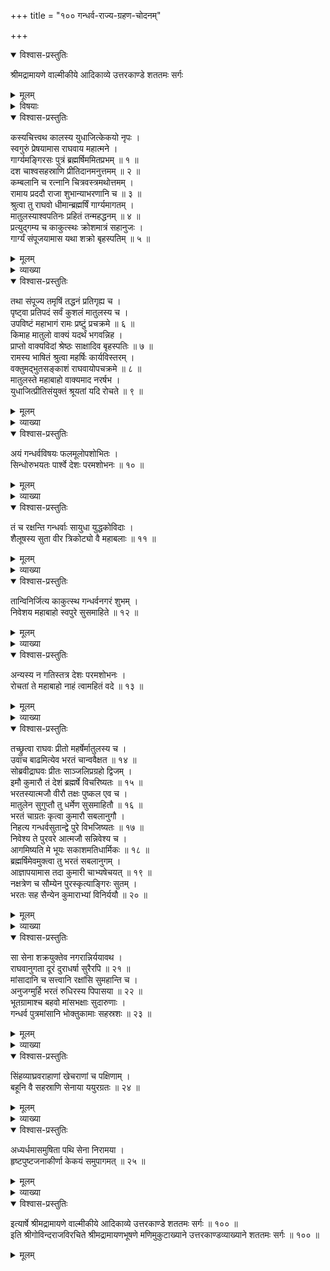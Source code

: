 +++
title = "१०० गन्धर्व-राज्य-ग्रहण-चोदनम्"

+++

<details open><summary>विश्वास-प्रस्तुतिः</summary>

श्रीमद्रामायणे वाल्मीकीये आदिकाव्ये उत्तरकाण्डे शततमः सर्गः
</details>

<details><summary>मूलम्</summary>

श्रीमद्रामायणे वाल्मीकीये आदिकाव्ये उत्तरकाण्डे शततमः सर्गः
</details>

<details><summary>विषयाः</summary>

कदाचन युधाजिच्-चोदनया  
गार्ग्य-महर्षिणा रामम् एत्य  
सिंधु-नद्या उभय-कूल-स्थित-गन्धर्व-देशस्य  
स्व-वशी-करण-चोदन-रूप--तत्-संदेश-निवेदनम् ॥ १ ॥  
रामाज्ञया स्व-पुत्र-सहितेन भरतेन  
सेनया सह युधाजित्-समीप-गमनम् ॥ २ ॥
</details>

<details open><summary>विश्वास-प्रस्तुतिः</summary>

कस्यचित्त्वथ कालस्य युधाजित्केकयो नृपः ।  
स्वगुरुं प्रेषयामास राघवाय महात्मने ।  
गार्ग्यमङ्गिरसः पुत्रं ब्रह्मर्षिममितप्रभम् ॥ १ ॥  
दश चाश्वसहस्राणि प्रीतिदानमनुत्तमम् ॥ २ ॥  
कम्बलानि च रत्नानि चित्रवस्त्रमथोत्तमम् ।  
रामाय प्रददौ राजा शुभान्याभरणानि च ॥ ३ ॥  
श्रुत्वा तु राघवो धीमान्ब्रह्मर्षिं गार्ग्यमागतम् ।  
मातुलस्याश्वपतिनः प्रहितं तन्महद्धनम् ॥ ४ ॥  
प्रत्युद्गम्य च काकुत्स्थः क्रोशमात्रं सहानुजः ।  
गार्ग्यं संपूजयामास यथा शक्रो बृहस्पतिम् ॥ ५ ॥
</details>

<details><summary>मूलम्</summary>

कस्यचित्त्वथ कालस्य युधाजित्केकयो नृपः ।  
स्वगुरुं प्रेषयामास राघवाय महात्मने ।  
गार्ग्यमङ्गिरसः पुत्रं ब्रह्मर्षिममितप्रभम् ॥ १ ॥  
दश चाश्वसहस्राणि प्रीतिदानमनुत्तमम् ॥ २ ॥  
कम्बलानि च रत्नानि चित्रवस्त्रमथोत्तमम् ।  
रामाय प्रददौ राजा शुभान्याभरणानि च ॥ ३ ॥  
श्रुत्वा तु राघवो धीमान्ब्रह्मर्षिं गार्ग्यमागतम् ।  
मातुलस्याश्वपतिनः प्रहितं तन्महद्धनम् ॥ ४ ॥  
प्रत्युद्गम्य च काकुत्स्थः क्रोशमात्रं सहानुजः ।  
गार्ग्यं संपूजयामास यथा शक्रो बृहस्पतिम् ॥ ५ ॥
</details>

<details><summary>व्याख्या</summary>

अश्वपतिनः अश्वपतेः ॥ ४-५ ॥
</details>

<details open><summary>विश्वास-प्रस्तुतिः</summary>

तथा संपूज्य तमृषिं तद्धनं प्रतिगृह्य च ।  
पृष्ट्वा प्रतिपदं सर्वं कुशलं मातुलस्य च ।  
उपविष्टं महाभागं रामः प्रष्टुं प्रचक्रमे ॥ ६ ॥  
किमाह मातुलो वाक्यं यदर्थं भगवन्निह ।  
प्राप्तो वाक्यविदां श्रेष्ठः साक्षादिव बृहस्पतिः ॥ ७ ॥  
रामस्य भाषितं श्रुत्वा महर्षिः कार्यविस्तरम् ।  
वक्तुमद्भुतसङ्काशं राघवायोपचक्रमे ॥ ८ ॥  
मातुलस्ते महाबाहो वाक्यमाद नरर्षभ ।  
युधाजित्प्रीतिसंयुक्तं श्रूयतां यदि रोचते ॥ ९ ॥
</details>

<details><summary>मूलम्</summary>

तथा संपूज्य तमृषिं तद्धनं प्रतिगृह्य च ।  
पृष्ट्वा प्रतिपदं सर्वं कुशलं मातुलस्य च ।  
उपविष्टं महाभागं रामः प्रष्टुं प्रचक्रमे ॥ ६ ॥  
किमाह मातुलो वाक्यं यदर्थं भगवन्निह ।  
प्राप्तो वाक्यविदां श्रेष्ठः साक्षादिव बृहस्पतिः ॥ ७ ॥  
रामस्य भाषितं श्रुत्वा महर्षिः कार्यविस्तरम् ।  
वक्तुमद्भुतसङ्काशं राघवायोपचक्रमे ॥ ८ ॥  
मातुलस्ते महाबाहो वाक्यमाद नरर्षभ ।  
युधाजित्प्रीतिसंयुक्तं श्रूयतां यदि रोचते ॥ ९ ॥
</details>

<details><summary>व्याख्या</summary>

प्रतिपदमिति । प्रत्येकं कुशलं पृष्ट्वेत्यर्थः ॥ ६-९ ॥
</details>

<details open><summary>विश्वास-प्रस्तुतिः</summary>

अयं गन्धर्वविषयः फलमूलोपशोभितः ।  
सिन्धोरुभयतः पार्श्वे देशः परमशोभनः ॥ १० ॥
</details>

<details><summary>मूलम्</summary>

अयं गन्धर्वविषयः फलमूलोपशोभितः ।  
सिन्धोरुभयतः पार्श्वे देशः परमशोभनः ॥ १० ॥
</details>

<details><summary>व्याख्या</summary>

सिन्धोः सिन्धुनद्याः । अयं देशः अस्मद्देशसमीप इत्यर्थः ॥ १० ॥
</details>

<details open><summary>विश्वास-प्रस्तुतिः</summary>

तं च रक्षन्ति गन्धर्वाः सायुधा युद्धकोविदाः ।  
शैलूषस्य सुता वीर त्रिकोट्यो वै महाबलाः ॥ ११ ॥
</details>

<details><summary>मूलम्</summary>

तं च रक्षन्ति गन्धर्वाः सायुधा युद्धकोविदाः ।  
शैलूषस्य सुता वीर त्रिकोट्यो वै महाबलाः ॥ ११ ॥
</details>

<details><summary>व्याख्या</summary>

शैलूषः गन्धर्वराजः ॥ ११ ॥
</details>

<details open><summary>विश्वास-प्रस्तुतिः</summary>

तान्विनिर्जित्य काकुत्स्थ गन्धर्वनगरं शुभम् ।  
निवेशय महाबाहो स्वपुरे सुसमाहिते ॥ १२ ॥
</details>

<details><summary>मूलम्</summary>

तान्विनिर्जित्य काकुत्स्थ गन्धर्वनगरं शुभम् ।  
निवेशय महाबाहो स्वपुरे सुसमाहिते ॥ १२ ॥
</details>

<details><summary>व्याख्या</summary>

स्वपुरे चेति । तद्देश इति शेषः ॥ १२ ॥
</details>

<details open><summary>विश्वास-प्रस्तुतिः</summary>

अन्यस्य न गतिस्तत्र देशः परमशोभनः ।  
रोचतां ते महाबाहो नाहं त्वामहितं वदे ॥ १३ ॥
</details>

<details><summary>मूलम्</summary>

अन्यस्य न गतिस्तत्र देशः परमशोभनः ।  
रोचतां ते महाबाहो नाहं त्वामहितं वदे ॥ १३ ॥
</details>

<details><summary>व्याख्या</summary>

अन्यस्य त्वद्व्यतिरिक्तस्य । तत्र देशे गतिः प्राप्तिप्रसङ्ग एव नास्तीत्यर्थः । तत्साधने फलमुक्तं—देशः परमशोभन इति ॥ १३ ॥
</details>

<details open><summary>विश्वास-प्रस्तुतिः</summary>

तच्छ्रुत्वा राघवः प्रीतो महर्षेर्मातुलस्य च ।  
उवाच बाढमित्येव भरतं चान्ववैक्षत ॥ १४ ॥  
सोब्रवीद्राघवः प्रीतः साञ्जलिप्रग्रहो द्विजम् ।  
इमौ कुमारौ तं देशं ब्रह्मर्षे विचरिष्यतः ॥ १५ ॥  
भरतस्यात्मजौ वीरौ तक्षः पुष्कल एव च ।  
मातुलेन सुगुप्तौ तु धर्मेण सुसमाहितौ ॥ १६ ॥  
भरतं चाग्रतः कृत्वा कुमारौ सबलानुगौ ।  
निहत्य गन्धर्वसुतान्द्वे पुरे विभजिष्यतः ॥ १७ ॥  
निवेश्य ते पुरवरे आत्मजौ सन्निवेश्य च ।  
आगमिष्यति मे भूयः सकाशमतिधार्मिकः ॥ १८ ॥  
ब्रह्मर्षिमेवमुक्त्वा तु भरतं सबलानुगम् ।  
आज्ञापयामास तदा कुमारी चाभ्यषेचयत् ॥ १९ ॥  
नक्षत्रेण च सौम्येन पुरस्कृत्याङ्गिरः सुतम् ।  
भरतः सह सैन्येन कुमाराभ्यां विनिर्ययौ ॥ २० ॥
</details>

<details><summary>मूलम्</summary>

तच्छ्रुत्वा राघवः प्रीतो महर्षेर्मातुलस्य च ।  
उवाच बाढमित्येव भरतं चान्ववैक्षत ॥ १४ ॥  
सोब्रवीद्राघवः प्रीतः साञ्जलिप्रग्रहो द्विजम् ।  
इमौ कुमारौ तं देशं ब्रह्मर्षे विचरिष्यतः ॥ १५ ॥  
भरतस्यात्मजौ वीरौ तक्षः पुष्कल एव च ।  
मातुलेन सुगुप्तौ तु धर्मेण सुसमाहितौ ॥ १६ ॥  
भरतं चाग्रतः कृत्वा कुमारौ सबलानुगौ ।  
निहत्य गन्धर्वसुतान्द्वे पुरे विभजिष्यतः ॥ १७ ॥  
निवेश्य ते पुरवरे आत्मजौ सन्निवेश्य च ।  
आगमिष्यति मे भूयः सकाशमतिधार्मिकः ॥ १८ ॥  
ब्रह्मर्षिमेवमुक्त्वा तु भरतं सबलानुगम् ।  
आज्ञापयामास तदा कुमारी चाभ्यषेचयत् ॥ १९ ॥  
नक्षत्रेण च सौम्येन पुरस्कृत्याङ्गिरः सुतम् ।  
भरतः सह सैन्येन कुमाराभ्यां विनिर्ययौ ॥ २० ॥
</details>

<details><summary>व्याख्या</summary>

भरतं चान्ववैक्षतेति । पर्यालोचनार्थमित्यर्थः ॥ १४-२० ॥
</details>

<details open><summary>विश्वास-प्रस्तुतिः</summary>

सा सेना शक्रयुक्तेव नगरान्निर्ययावथ ।  
राघवानुगता दूरं दुराधर्षा सुरैरपि ॥ २१ ॥  
मांसादानि च सत्त्वानि रक्षांसि सुमहान्ति च ।  
अनुजग्मुर्हि भरतं रुधिरस्य पिपासया ॥ २२ ॥  
भूतग्रामाश्च बहवो मांसभक्षाः सुदारुणाः ।  
गन्धर्व पुत्रमांसानि भोक्तुकामाः सहस्रशः ॥ २३ ॥
</details>

<details><summary>मूलम्</summary>

सा सेना शक्रयुक्तेव नगरान्निर्ययावथ ।  
राघवानुगता दूरं दुराधर्षा सुरैरपि ॥ २१ ॥  
मांसादानि च सत्त्वानि रक्षांसि सुमहान्ति च ।  
अनुजग्मुर्हि भरतं रुधिरस्य पिपासया ॥ २२ ॥  
भूतग्रामाश्च बहवो मांसभक्षाः सुदारुणाः ।  
गन्धर्व पुत्रमांसानि भोक्तुकामाः सहस्रशः ॥ २३ ॥
</details>

<details><summary>व्याख्या</summary>

शक्रयुक्तेव इन्द्रयुक्ता देवसेनेव । नगरान्निर्ययौ दूरमिति । एकद्विवासरपर्यन्तमित्यर्थः ॥ २१-२३ ॥
</details>

<details open><summary>विश्वास-प्रस्तुतिः</summary>

सिंहव्याघ्रवराहाणां खेचराणां च पक्षिणाम् ।  
बहूनि वै सहस्राणि सेनाया ययुरग्रतः ॥ २४ ॥
</details>

<details><summary>मूलम्</summary>

सिंहव्याघ्रवराहाणां खेचराणां च पक्षिणाम् ।  
बहूनि वै सहस्राणि सेनाया ययुरग्रतः ॥ २४ ॥
</details>

<details><summary>व्याख्या</summary>

सेनाया अग्रतो ययुरिति । पिशिताशनादीनामग्रतो यानं सुशकुनं । अभिमुखतः आगमनमेवापशकुनम् ॥ २४ ॥
</details>

<details open><summary>विश्वास-प्रस्तुतिः</summary>

अध्यर्धमासमुषिता पथि सेना निरामया ।  
हृष्टपुष्टजनाकीर्णा केकयं समुपागमत् ॥ २५ ॥
</details>

<details><summary>मूलम्</summary>

अध्यर्धमासमुषिता पथि सेना निरामया ।  
हृष्टपुष्टजनाकीर्णा केकयं समुपागमत् ॥ २५ ॥
</details>

<details><summary>व्याख्या</summary>

केकयं युधाजितमित्यर्थः ॥ २५ ॥
</details>

<details open><summary>विश्वास-प्रस्तुतिः</summary>

इत्यार्षे श्रीमद्रामायणे वाल्मीकीये आदिकाव्ये उत्तरकाण्डे शततमः सर्गः ॥ १०० ॥  
इति श्रीगोविन्दराजविरचिते श्रीमद्रामायणभूषणे मणिमुकुटाख्याने उत्तरकाण्डव्याख्याने शततमः सर्गः ॥ १०० ॥
</details>

<details><summary>मूलम्</summary>

इत्यार्षे श्रीमद्रामायणे वाल्मीकीये आदिकाव्ये उत्तरकाण्डे शततमः सर्गः ॥ १०० ॥  
इति श्रीगोविन्दराजविरचिते श्रीमद्रामायणभूषणे मणिमुकुटाख्याने उत्तरकाण्डव्याख्याने शततमः सर्गः ॥ १०० ॥
</details>

